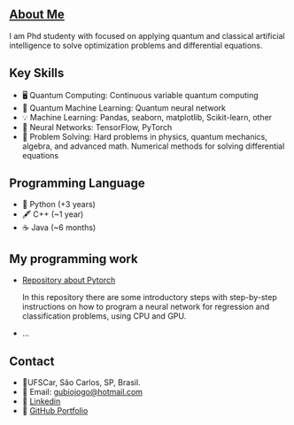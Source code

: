 
## [About Me](https://gubiogl.github.io/home/About-me.html)

I am Phd studenty with focused on applying quantum and classical artificial intelligence to solve optimization problems and differential equations.

## Key Skills
- 🖥️ Quantum Computing: Continuous variable quantum computing
- 🌌 Quantum Machine Learning: Quantum neural network
- 💡 Machine Learning: Pandas, seaborn, matplotlib, Scikit-learn, other
- 🧠 Neural Networks: TensorFlow, PyTorch
- 🎯 Problem Solving: Hard problems in physics, quantum mechanics, algebra, and advanced math. Numerical methods for solving differential equations

## Programming Language

- 🐍 Python (+3 years)
- 🖋️ C++ (~1 year)
- ☕ Java (~6 months)

## My programming work

- [Repository about Pytorch ](https://gubiogl.github.io/Aprendendo_pytorch/)

  In this repository there are some introductory steps with step-by-step instructions on how to program a neural network for regression and classification problems, using CPU and GPU.
  
- ...
  


## Contact
- 📍UFSCar, São Carlos, SP, Brasil.
- 📧 Email: gubiojogo@hotmail.com
- 🔗 [Linkedin](https://www.linkedin.com/in/gubio-gomes-de-lima-a99973106/)
- 🔗 [GitHub Portfolio](https://github.com/GubioGL/)
